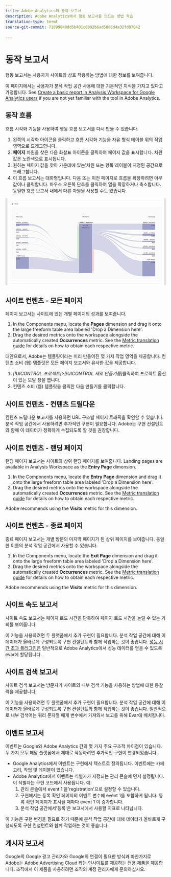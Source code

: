 ```yaml
---
title: Adobe Analytics의 동작 보고서
description: Adobe Analytics에서 행동 보고서를 만드는 방법 학습
translation-type: tm+mt
source-git-commit: 71899840dd5b401c6892b6ad5088d4a32fd07042

---
```



# 동작 보고서

행동 보고서는 사용자가 사이트와 상호 작용하는 방법에 대한 정보를 보여줍니다.

이 페이지에서는 사용자가 분석 작업 공간 사용에 대한 기본적인 지식을 가지고 있다고 가정합니다. See [Create a basic report in Analysis Workspace for Google Analytics users](create-report.md) if you are not yet familiar with the tool in Adobe Analytics.

## 동작 흐름

흐름 시각화 기능을 사용하여 행동 흐름 보고서를 다시 만들 수 있습니다.

1. 왼쪽의 시각화 아이콘을 클릭하고 흐름 시각화 기능을 자유 형식 테이블 위의 작업 영역으로 드래그합니다.
2. **페이지** 차원을 찾은 다음 화살표 아이콘을 클릭하여 페이지 값을 표시합니다. 차원 값은 노란색으로 표시됩니다.
3. 원하는 페이지 값을 찾아 가운데에 있는'차원 또는 항목'레이블이 지정된 공간으로 드래그합니다.
4. 이 흐름 보고서는 대화형입니다. 다음 또는 이전 페이지로 흐름을 확장하려면 아무 값이나 클릭합니다. 마우스 오른쪽 단추를 클릭하여 열을 확장하거나 축소합니다. 동일한 흐름 보고서 내에서 다른 차원을 사용할 수도 있습니다.

![흐름 보고서](../assets/flow.png)

## 사이트 컨텐츠 - 모든 페이지

페이지 보고서는 사이트에 있는 개별 페이지의 성과를 보여줍니다.

1. In the Components menu, locate the **Pages** dimension and drag it onto the large freeform table area labeled 'Drop a Dimension here'.
2. Drag the desired metrics onto the workspace alongside the automatically created **Occurrences** metric. See the [Metric translation guide](common-metrics.md) for details on how to obtain each respective metric.

대안으로서, Adobe는 템플릿이라는 미리 만들어진 몇 가지 작업 영역을 제공합니다. 컨텐츠 소비 (웹) 템플릿은 모든 페이지 보고서와 유사한 값을 제공합니다.

1. *[!UICONTROL 프로젝트]&gt;[!UICONTROL 새로 만들기를]*&#x200B;클릭하여 프로젝트 옵션이 있는 모달 창을 엽니다.
2. 컨텐츠 소비 (웹) 템플릿을 클릭한 다음 만들기를 클릭합니다.

## 사이트 컨텐츠 - 컨텐츠 드릴다운

컨텐츠 드릴다운 보고서를 사용하면 URL 구조별 페이지 트래픽을 확인할 수 있습니다. 분석 작업 공간에서 사용하려면 추가적인 구현이 필요합니다. Adobe는 구현 컨설턴트와 함께 이 데이터가 정확하게 수집되도록 할 것을 권장합니다.

## 사이트 컨텐츠 - 랜딩 페이지

랜딩 페이지 보고서는 사이트의 상위 랜딩 페이지를 보여줍니다. Landing pages are available in Analysis Workspace as the **Entry Page** dimension.

1. In the Components menu, locate the **Entry Page** dimension and drag it onto the large freeform table area labeled 'Drop a Dimension here'.
2. Drag the desired metrics onto the workspace alongside the automatically created **Occurrences** metric. See the [Metric translation guide](common-metrics.md) for details on how to obtain each respective metric.

Adobe recommends using the **Visits** metric for this dimension.

## 사이트 컨텐츠 - 종료 페이지

종료 페이지 보고서는 개별 방문의 마지막 페이지가 된 상위 페이지를 보여줍니다. 동일한 이름의 분석 작업 공간에서 사용할 수 있습니다.

1. In the Components menu, locate the **Exit Page** dimension and drag it onto the large freeform table area labeled 'Drop a Dimension here'.
2. Drag the desired metrics onto the workspace alongside the automatically created **Occurrences** metric. See the [Metric translation guide](common-metrics.md) for details on how to obtain each respective metric.

Adobe recommends using the **Visits** metric for this dimension.

## 사이트 속도 보고서

사이트 속도 보고서는 페이지 로드 시간을 단축하여 페이지 로드 시간을 늘릴 수 있는 기회를 보여줍니다.

이 기능을 사용하려면 두 플랫폼에서 추가 구현이 필요합니다. 분석 작업 공간에 대해 이 데이터가 올바르게 구성되도록 구현 컨설턴트와 함께 작업하는 것이 좋습니다. [성능 시간 초과 플러그인은](../../../implement/js-implementation/plugins/performancetiming.md) 일반적으로 Adobe Analytics에서 성능 데이터를 얻을 수 있도록 evar에 할당됩니다.

## 사이트 검색 보고서

사이트 검색 보고서는 방문자가 사이트의 내부 검색 기능을 사용하는 방법에 대한 통찰력을 제공합니다.

이 기능을 사용하려면 두 플랫폼에서 추가 구현이 필요합니다. 분석 작업 공간에 대해 이 데이터가 올바르게 구성되도록 구현 컨설턴트와 함께 작업하는 것이 좋습니다. 일반적으로 내부 검색어는 쿼리 문자열 매개 변수에서 가져와서 보고를 위해 Evar에 배치됩니다.

## 이벤트 보고서

이벤트는 Google와 Adobe Analytics 간의 몇 가지 주요 구조적 차이점이 있습니다. 두 가지 모두 해당 플랫폼에서 제대로 작동하려면 추가적인 구현이 변경되었습니다.

* Google Analytics에서 이벤트는 구현에서 텍스트로 정의됩니다. 이벤트에는 카테고리, 작업 및 레이블이 있습니다.
* Adobe Analytics에서 이벤트는 식별자가 지정되는 관리 콘솔에 먼저 설정됩니다. 이 식별자는 구현 코드에서 사용됩니다. 예:
   1. 관리 콘솔에서 event 1 을'registration'으로 설정할 수 있습니다.
   2. 구현에서는 등록 확인 페이지의 이벤트 변수에 event 1를 포함하게 됩니다. 등록 확인 페이지가 표시될 때마다 event 1 이 증가합니다.
   3. 분석 작업 공간에서'등록'은 보고서에서 사용할 지표로 나타납니다.

이 기능은 구현 변경을 필요로 하기 때문에 분석 작업 공간에 대해 데이터가 올바르게 구성되도록 구현 컨설턴트와 함께 작업하는 것이 좋습니다.

## 게시자 보고서

Google의 Google 광고 관리자와 Google의 연결이 필요한 방식과 마찬가지로 Adobe는 Adobe Advertising Cloud 라는 인사이트를 제공하는 전용 제품을 제공합니다. 조직에서 이 제품을 사용하려면 조직의 계정 관리자에게 문의하십시오.

